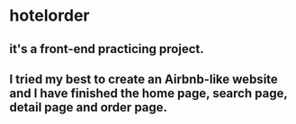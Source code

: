 # hotelorder

## it's a front-end practicing project.
## I tried my best to create an Airbnb-like website and I have finished the home page, search page, detail page and order page.
